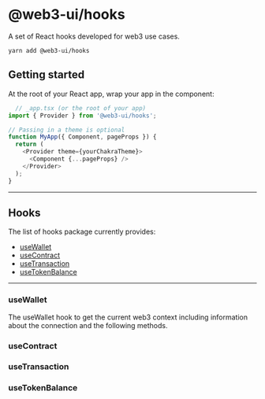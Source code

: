 # @web3-ui/hooks

A set of React hooks developed for web3 use cases.

```shell
yarn add @web3-ui/hooks
```

## Getting started
At the root of your React app, wrap your app in the <Provider> component:

```javascript
  // _app.tsx (or the root of your app)
import { Provider } from '@web3-ui/hooks';

// Passing in a theme is optional
function MyApp({ Component, pageProps }) {
  return (
    <Provider theme={yourChakraTheme}>
      <Component {...pageProps} />
    </Provider>
  );
}
```
 ----------------------------
  
  ## Hooks
  
  The list of hooks package currently provides:
  - [useWallet](#usewallet)
  - [useContract](#usecontract)
  - [useTransaction](#usetransaction)
  - [useTokenBalance](#usetokenbalance)
  ----------------------------
  
  ### useWallet
  The useWallet hook to get the current web3 context including information about the connection and the following methods.
  
  
  ### useContract
  
  ### useTransaction
  
  ### useTokenBalance
  
